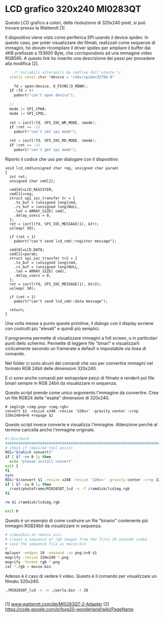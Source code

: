 LCD grafico 320x240 MI0283QT
============================

Questo LCD grafico a colori, della risoluzione di 320x240 pixel, si può trovare presso la Watterott [1]

Il dispositivo viene visto come periferica SPI usando il device spidev.
In questo caso, per poter visualizzare dei filmati, realizzati come sequenze di immagini, ho dovuto ricompilare il driver spidev per ampliare il buffer dai 4KB prefissati a 153600 Byte, che corrispondono ad una immagine video RGB565.
A questo link ho inserito una descrizione dei passi per procedere alla modifica [2].


```C++
	/* Variabili alterabili da cmdline dall'utente */
  static const char *device = "/dev/spidev32766.0"
  
	fd = open(device, O_FSYNC|O_RDWR);
  if (fd < 0)
    pabort("can't open device");
  
  //
  mode |= SPI_CPHA;
  mode |= SPI_CPOL;
  
  ret = ioctl(fd, SPI_IOC_WR_MODE, &mode);
  if (ret == -1)
    pabort("can't set spi mode");

  ret = ioctl(fd, SPI_IOC_RD_MODE, &mode);
  if (ret == -1)
    pabort("can't get spi mode");
```

Riporto il codice che uso per dialogare con il dispositivo:
```
void lcd_cmd(unsigned char reg, unsigned char param)
{
  int ret;
  unsigned char cmd[2];
  
  cmd[0]=LCD_REGISTER;
  cmd[1]=reg;
  struct spi_ioc_transfer tr = {
    .tx_buf = (unsigned long)cmd,
    .rx_buf = (unsigned long)NULL,
    .len = ARRAY_SIZE( cmd),
    .delay_usecs = 0,
  };
  ret = ioctl(fd, SPI_IOC_MESSAGE(1), &tr);
  usleep( 50);
  
  if (ret < 1)
    pabort("can't send lcd_cmd::register message");

  cmd[0]=LCD_DATA;
  cmd[1]=param;
  struct spi_ioc_transfer tr2 = {
    .tx_buf = (unsigned long)cmd,
    .rx_buf = (unsigned long)NULL,
    .len = ARRAY_SIZE( cmd),
    .delay_usecs = 0,
  };
  ret = ioctl(fd, SPI_IOC_MESSAGE(1), &tr2);
  usleep( 50);

  if (ret < 1)
    pabort("can't send lcd_cmd::data message");

  return;
}
```
Una volta messe a punto queste primitive, il dialogo con il display avviene con costrutti più "elevati" e quindi più semplici.

Il programma permette di visualizzare immagini a full screen, o in paritcolari punti dello schermo. Permette di leggere file "binari" e visualizzarli ciclicamente secondo un framerate a default o impostabile via linea di comando.

Nel folder ci sono alcuni dei comandi che uso per convertire immagini nel formato RGB 24bit delle dimensioni 320x240.

E ci sono anche comandi per estrapolare pezzi di filmato e renderli poi file binari sempre in RGB 24bit da visualizzare in sequenza.

Questo script prende come unico argomento l'immagine da convertire. Crea un file RGB24 delle "esatte" dimensioni di 320x240.
```
# img2rgb <img.png> <img.rgb>
convert $1 -resize x240 -resize '320x<' -gravity center -crop 320x240+0+0 +repage $2
```

Questo script invece converte e visualizza l'immagine. Attenzione perché al termine cancella anche l'immagine originale.
```bash
#!/bin/bash
################################################################################
# check if required tool exists
RES="$(which convert)"
if [ $? -ne 0 ]; then
  echo "please install convert"
exit 1
fi
sync
RES="$(convert $1 -resize x240 -resize '320x<' -gravity center -crop 320x240+0+0 +repage /ramdisk/lcdimg.rgb)"
if [ $? -eq 0 ]; then
  /root/photoframe/MI0283QT_lcd -n -f /ramdisk/lcdimg.rgb
fi

rm $1 /ramdisk/lcdimg.rgb

exit 0
```

Questo è un esempio di come costruire un file "binario" contenente più immagini RGB24bit da visualizzare in sequenza.
```bash
# video2bin.sh <movie.avi>
# create a sequence of rgb images from the first 10 seconds video
# save the sequence file as movie.bin
#
mplayer -endpos 10 -nosound -vo png:z=0 $1
mogrify -resize 320x240 *.png
mogrify -format rgb *.png
cat *.rgb > movie.bin
```
Adesso è il caso di vedere il video. Questo è il comando per visualizzare un filmato 320x240.
```bash
./MI0283QT_lcd -n -m ./perla.bin -t 20
```

```
```

[1] www.watterott.com/de/MI0283QT-2-Adapter
[2] https://code.google.com/p/foxg20-wonderland/wiki/PageName

